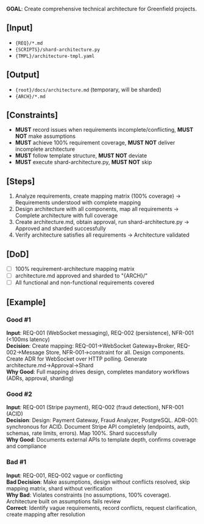**GOAL**: Create comprehensive technical architecture for Greenfield projects.

## [Input]
- `{REQ}/*.md`
- `{SCRIPTS}/shard-architecture.py`
- `{TMPL}/architecture-tmpl.yaml`

## [Output]
- `{root}/docs/architecture.md` (temporary, will be sharded)
- `{ARCH}/*.md`

## [Constraints]
- **MUST** record issues when requirements incomplete/conflicting, **MUST NOT** make assumptions
- **MUST** achieve 100% requirement coverage, **MUST NOT** deliver incomplete architecture
- **MUST** follow template structure, **MUST NOT** deviate
- **MUST** execute shard-architecture.py, **MUST NOT** skip

## [Steps]
1. Analyze requirements, create mapping matrix (100% coverage) → Requirements understood with complete mapping
2. Design architecture with all components, map all requirements → Complete architecture with full coverage
3. Create architecture.md, obtain approval, run shard-architecture.py → Approved and sharded successfully
4. Verify architecture satisfies all requirements → Architecture validated

## [DoD]
- [ ] 100% requirement-architecture mapping matrix
- [ ] architecture.md approved and sharded to "{ARCH}/"
- [ ] All functional and non-functional requirements covered

## [Example]

### Good #1
**Input**: REQ-001 (WebSocket messaging), REQ-002 (persistence), NFR-001 (<100ms latency)  
**Decision**: Create mapping: REQ-001→WebSocket Gateway+Broker, REQ-002→Message Store, NFR-001→constraint for all. Design components. Create ADR for WebSocket over HTTP polling. Generate architecture.md→Approval→Shard  
**Why Good**: Full mapping drives design, completes mandatory workflows (ADRs, approval, sharding)

### Good #2
**Input**: REQ-001 (Stripe payment), REQ-002 (fraud detection), NFR-001 (ACID)  
**Decision**: Design: Payment Gateway, Fraud Analyzer, PostgreSQL. ADR-001: synchronous for ACID. Document Stripe API completely (endpoints, auth, schemas, rate limits, errors). Map 100%. Shard successfully  
**Why Good**: Documents external APIs to template depth, confirms coverage and compliance

### Bad #1
**Input**: REQ-001, REQ-002 vague or conflicting  
**Bad Decision**: Make assumptions, design without conflicts resolved, skip mapping matrix, shard without verification  
**Why Bad**: Violates constraints (no assumptions, 100% coverage). Architecture built on assumptions fails review  
**Correct**: Identify vague requirements, record conflicts, request clarification, create mapping after resolution
